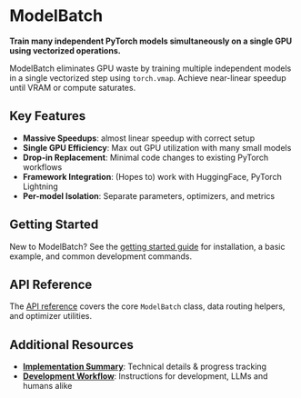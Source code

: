 # ModelBatch

**Train many independent PyTorch models simultaneously on a single GPU using vectorized operations.**

ModelBatch eliminates GPU waste by training multiple independent models in a single vectorized step using `torch.vmap`. Achieve near-linear speedup until VRAM or compute saturates.

## Key Features

- **Massive Speedups**: almost linear speedup with correct setup
- **Single GPU Efficiency**: Max out GPU utilization with many small models
- **Drop-in Replacement**: Minimal code changes to existing PyTorch workflows
- **Framework Integration**: (Hopes to) work with HuggingFace, PyTorch Lightning
- **Per-model Isolation**: Separate parameters, optimizers, and metrics

## Getting Started

New to ModelBatch? See the [getting started guide](getting_started.md) for installation, a basic example, and common development commands.

## API Reference

The [API reference](api.md) covers the core `ModelBatch` class, data routing helpers,
and optimizer utilities.

## Additional Resources

- **[Implementation Summary](IMPLEMENTATION_SUMMARY.md)**: Technical details & progress tracking
- **[Development Workflow](https://github.com/rock-z/ModelBatch/blob/main/AGENTS.md)**: Instructions for development, LLMs and humans alike
